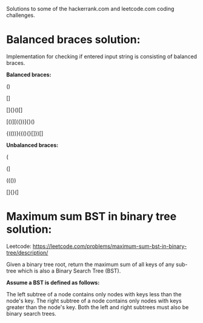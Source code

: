 Solutions to some of the hackerrank.com and leetcode.com coding challenges.

# Balanced braces solution:

Implementation for checking if entered input string is consisting of balanced braces.

**Balanced braces:**

()

[]

[]{}()[]

[()][({})]{}()

{(())}({(){}[]})[]

**Unbalanced braces:**

(

(]

((())

[]{}(]

# Maximum sum BST in binary tree solution:

Leetcode: https://leetcode.com/problems/maximum-sum-bst-in-binary-tree/description/

Given a binary tree root, return the maximum sum of all keys of any sub-tree which is also a Binary Search Tree (BST).

**Assume a BST is defined as follows:**

The left subtree of a node contains only nodes with keys less than the node's key.
The right subtree of a node contains only nodes with keys greater than the node's key.
Both the left and right subtrees must also be binary search trees.
